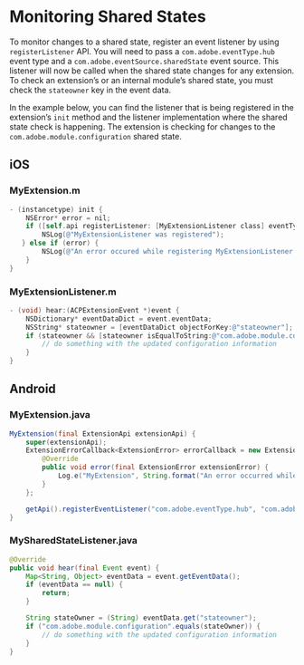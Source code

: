 # Monitoring Shared States

To monitor changes to a shared state, register an event listener by using `registerListener` API. You will need to pass a `com.adobe.eventType.hub` event type and a `com.adobe.eventSource.sharedState` event source. This listener will now be called when the shared state changes for any extension. To check an extension’s or an internal module’s shared state, you must check the `stateowner` key in the event data.

In the example below, you can find the listener that is being registered in the extension’s `init` method and the listener implementation where the shared state check is happening. The extension is checking for changes to the `com.adobe.module.configuration` shared state.

## iOS

### **MyExtension.m**

```objective-c
- (instancetype) init {
	NSError* error = nil;
	if ([self.api registerListener: [MyExtensionListener class] eventType:@"com.adobe.eventType.hub" eventSource:@"com.adobe.eventSource.sharedState" error:&error]) {  
        NSLog(@"MyExtensionListener was registered");
   } else if (error) {  
   		NSLog(@"An error occured while registering MyExtensionListener: %ld", [error code]);
    }
}
```

### MyExtensionListener.m

```objective-c
- (void) hear:(ACPExtensionEvent *)event {
	NSDictionary* eventDataDict = event.eventData;
	NSString* stateowner = [eventDataDict objectForKey:@"stateowner"];
	if (stateowner && [stateowner isEqualToString:@"com.adobe.module.configuration"]) {  
    	// do something with the updated configuration information
  	}
}
```

## Android

### MyExtension.java

```java
MyExtension(final ExtensionApi extensionApi) {
    super(extensionApi);
    ExtensionErrorCallback<ExtensionError> errorCallback = new ExtensionErrorCallback<ExtensionError>() {
        @Override
        public void error(final ExtensionError extensionError) {
            Log.e("MyExtension", String.format("An error occurred while registering MySharedStateListener %d %s", extensionError.getErrorCode(), extensionError.getErrorName()));
        }
    };

    getApi().registerEventListener("com.adobe.eventType.hub", "com.adobe.eventSource.sharedState", MySharedStateListener.class, errorCallback);
}
```

### MySharedStateListener.java

```java
@Override
public void hear(final Event event) {
    Map<String, Object> eventData = event.getEventData();
    if (eventData == null) {
        return;
    }

    String stateOwner = (String) eventData.get("stateowner");
    if ("com.adobe.module.configuration".equals(stateOwner)) {
        // do something with the updated configuration information
    }
}
```

